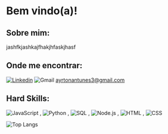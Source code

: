 # Bem vindo(a)!

## Sobre mim:
jashfkjashkajfhakjhfaskjhasf

## Onde me encontrar:
[![Linkedin](https://img.shields.io/badge/LinkedIn-0077B5?style=for-the-badge&logo=linkedin&logoColor=white)](https://www.linkedin.com/in/ayrton-antunes-21ba34260/)
![Gmail](https://img.shields.io/badge/Gmail-D14836?style=for-the-badge&logo=gmail&logoColor=white) ayrtonantunes3@gmail.com

## Hard Skills:
![JavaScript](https://img.shields.io/badge/JavaScript-323330?style=for-the-badge&logo=javascript&logoColor=F7DF1E)
, ![Python](https://img.shields.io/badge/Python-FFD43B?style=for-the-badge&logo=python&logoColor=blue)
, ![SQL](	https://img.shields.io/badge/PostgreSQL-316192?style=for-the-badge&logo=postgresql&logoColor=white)
, ![Node.js](https://img.shields.io/badge/Node%20js-339933?style=for-the-badge&logo=nodedotjs&logoColor=white)
, ![HTML](	https://img.shields.io/badge/HTML5-E34F26?style=for-the-badge&logo=html5&logoColor=white)
, ![CSS](https://img.shields.io/badge/CSS3-1572B6?style=for-the-badge&logo=css3&logoColor=white)

![Top Langs](https://github-readme-stats.vercel.app/api/top-langs/?username=ayrtonantunes&custom_title=Top%20%Linguagens&theme=dark)


